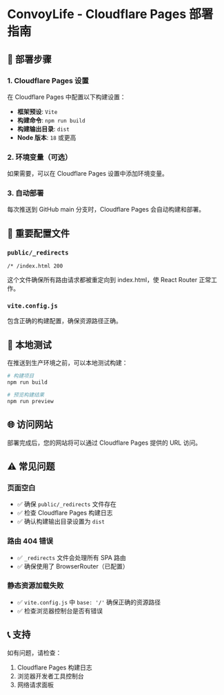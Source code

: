 # ConvoyLife - Cloudflare Pages 部署指南

## 🚀 部署步骤

### 1. Cloudflare Pages 设置

在 Cloudflare Pages 中配置以下构建设置：

- **框架预设**: `Vite`
- **构建命令**: `npm run build`
- **构建输出目录**: `dist`
- **Node 版本**: `18` 或更高

### 2. 环境变量（可选）

如果需要，可以在 Cloudflare Pages 设置中添加环境变量。

### 3. 自动部署

每次推送到 GitHub main 分支时，Cloudflare Pages 会自动构建和部署。

## 📝 重要配置文件

### `public/_redirects`
```
/* /index.html 200
```
这个文件确保所有路由请求都被重定向到 index.html，使 React Router 正常工作。

### `vite.config.js`
包含正确的构建配置，确保资源路径正确。

## 🔧 本地测试

在推送到生产环境之前，可以本地测试构建：

```bash
# 构建项目
npm run build

# 预览构建结果
npm run preview
```

## 🌐 访问网站

部署完成后，您的网站将可以通过 Cloudflare Pages 提供的 URL 访问。

## ⚠️ 常见问题

### 页面空白
- ✅ 确保 `public/_redirects` 文件存在
- ✅ 检查 Cloudflare Pages 构建日志
- ✅ 确认构建输出目录设置为 `dist`

### 路由 404 错误
- ✅ `_redirects` 文件会处理所有 SPA 路由
- ✅ 确保使用了 BrowserRouter（已配置）

### 静态资源加载失败
- ✅ `vite.config.js` 中 `base: '/'` 确保正确的资源路径
- ✅ 检查浏览器控制台是否有错误

## 📞 支持

如有问题，请检查：
1. Cloudflare Pages 构建日志
2. 浏览器开发者工具控制台
3. 网络请求面板

